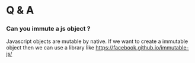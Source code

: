# Q & A

### Can you immute a js object ?

Javascript objects are mutable by native. If we want to create a immutable object then we can use a library like https://facebook.github.io/immutable-js/




